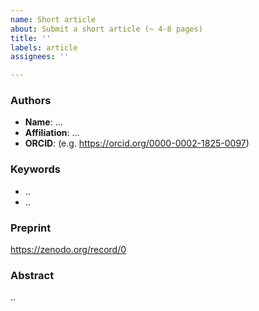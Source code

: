 ```yaml
---
name: Short article
about: Submit a short article (~ 4-8 pages)
title: ''
labels: article
assignees: ''

---
```

<!-- Provide the TITLE for your article ABOVE as the issue title 
Note: Submitting by GitHub means peer review will be done in public. If you prefer peer review to not not open until acceptance, instead submit at https://easychair.org/conferences/?conf=ro2019  -->


### Authors
<!-- Copy-paste to add multiple authors, but indicate who would be the intended speaker -->

* **Name**: ...
* **Affiliation**: ...
* **ORCID**: (e.g. https://orcid.org/0000-0002-1825-0097)


### Keywords
<!-- A couple of keywords below will help assigning reviewers -->
* ..
* ..

### Preprint
<!--  Upload preprint (and additional resources) to  https://zenodo.org/deposit/new?c=ro
  For guidance, see https://researchobject.github.io/ro2019/submitting
  Provide below DOI or URL to the preprint (alternative sites allowed) -->

https://zenodo.org/record/0


### Abstract
<!-- A short abstract of the article to help reviewer assignment -->

..
